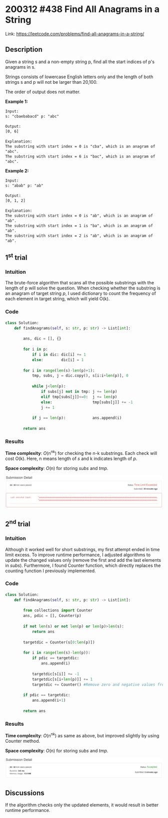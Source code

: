 # 200312 #438 Find All Anagrams in a String
Link: https://leetcode.com/problems/find-all-anagrams-in-a-string/

## Description
Given a string s and a non-empty string p, find all the start indices of p's anagrams in s.

Strings consists of lowercase English letters only and the length of both strings s and p will not be larger than 20,100.

The order of output does not matter.

**Example 1:**

    Input:
    s: "cbaebabacd" p: "abc"

    Output:
    [0, 6]

    Explanation:
    The substring with start index = 0 is "cba", which is an anagram of "abc".
    The substring with start index = 6 is "bac", which is an anagram of "abc".

**Example 2:**

    Input:
    s: "abab" p: "ab"

    Output:
    [0, 1, 2]

    Explanation:
    The substring with start index = 0 is "ab", which is an anagram of "ab".
    The substring with start index = 1 is "ba", which is an anagram of "ab".
    The substring with start index = 2 is "ab", which is an anagram of "ab".

## 1<sup>st</sup> trial

### Intuition
The brute-force algorithm that scans all the possible substrings with the length of p will solve the question. When checking whether the substring is an anagram of target string *p*, I used dictionary to count the frequency of each element in target string, which will yield O(k).

### Code
```python
class Solution:
    def findAnagrams(self, s: str, p: str) -> List[int]:
        
        ans, dic = [], {}
        
        for i in p:
            if i in dic: dic[i] += 1
            else:        dic[i] = 1
        
        for i in range(len(s)-len(p)+1):
            tmp, subs, j = dic.copy(), s[i:i+len(p)], 0
            
            while j<len(p):
                if subs[j] not in tmp: j += len(p)
                elif tmp[subs[j]]<=0:  j += len(p)
                else:                  tmp[subs[j]] += -1
                j += 1
                
            if j == len(p):            ans.append(i)
        
        return ans
```

### Results
**Time complexity**: *O*(n<sup>nk</sup>) for checking the n-k substrings. Each check will cost O(k). Here, n means length of *s* and k indicates length of *p*.

**Space complexity**: *O*(n) for storing *subs* and *tmp*.

![1st trial](https://github.com/minyookim/DailyCoding/blob/master/200312%20%23438%20Find%20All%20anagrams%20in%20a%20String/1st%20trial.PNG)

## 2<sup>nd</sup> trial

### Intuition
Although it worked well for short substrings, my first attempt ended in time limit excess. To improve runtime performance, I adjusted algorithms to update the changed values only (remove the first and add the last elements in *subs*). Furthermore, I found Counter function, which directly replaces the counting function I previously implemented.

### Code
```python
class Solution:
    def findAnagrams(self, s: str, p: str) -> List[int]:
        
        from collections import Counter
        ans, pdic = [], Counter(p)
        
        if not len(s) or not len(p) or len(p)>len(s):
            return ans
        
        targetdic = Counter(s[0:len(p)])
        
        for i in range(len(s)-len(p)):
            if pdic == targetdic:
                ans.append(i)
            
            targetdic[s[i]] += -1
            targetdic[s[i+len(p)]] += 1
            targetdic += Counter() #Remove zero and negative values from Counter
            
        if pdic == targetdic:
            ans.append(i+1)
        
        return ans
```

### Results
**Time complexity**: *O*(n<sup>nk</sup>) as same as above, but improved slightly by using Counter method.

**Space complexity**: *O*(n) for storing *subs* and *tmp*.

![2nd trial](https://github.com/minyookim/DailyCoding/blob/master/200312%20%23438%20Find%20All%20anagrams%20in%20a%20String/2nd%20trial.PNG)

## Discussions
If the algorithm checks only the updated elements, it would result in better runtime performance.

